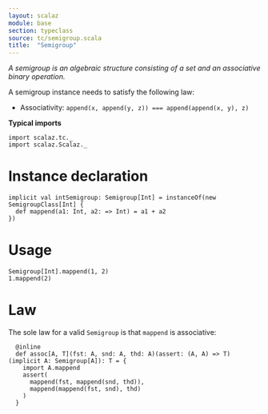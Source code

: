 ```yaml
---
layout: scalaz
module: base
section: typeclass
source: tc/semigroup.scala
title:  "Semigroup"
---
```


*A semigroup is an algebraic structure consisting of a set and an associative binary operation.*

A semigroup instance needs to satisfy the following law:

- Associativity: `append(x, append(y, z)) === append(append(x, y), z)`

**Typical imports**

```tut:silent
import scalaz.tc._
import scalaz.Scalaz._
```

# Instance declaration

```tut
implicit val intSemigroup: Semigroup[Int] = instanceOf(new SemigroupClass[Int] {
  def mappend(a1: Int, a2: => Int) = a1 + a2
})
```

# Usage

```tut
Semigroup[Int].mappend(1, 2)
1.mappend(2)
```

# Law

The sole law for a valid `Semigroup` is that `mappend` is associative:

```tut
  @inline
  def assoc[A, T](fst: A, snd: A, thd: A)(assert: (A, A) => T)(implicit A: Semigroup[A]): T = {
    import A.mappend
    assert(
      mappend(fst, mappend(snd, thd)),
      mappend(mappend(fst, snd), thd)
    )
  }
```
